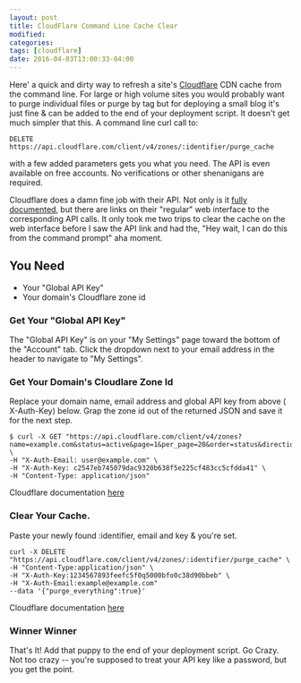 ```yaml
---
layout: post
title: CloudFlare Command Line Cache Clear
modified:
categories:
tags: [cloudflare]
date: 2016-04-03T13:00:33-04:00
---
```


Here' a quick and dirty way to refresh a site's [Cloudflare](https://www.cloudflare.com) CDN cache from the command line. For large or high volume sites you would probably want to purge individual files or purge by tag but for deploying a small blog it's just fine & can be added to the end of your deployment script. It doesn't get much simpler that this. A command line curl call to:

    DELETE https://api.cloudflare.com/client/v4/zones/:identifier/purge_cache

with a few added parameters gets you what you need. The API is even available on free accounts. No verifications or other shenanigans are required.

Cloudflare does a damn fine job with their API. Not only is it [fully documented](https://api.cloudflare.com/), but there are links on their "regular" web interface to the corresponding API calls.  It only took me two trips to clear the cache on the web interface before I saw the API link and had the, "Hey wait, I can do this from the command prompt" aha moment.

## You Need
* Your "Global API Key"
* Your domain's Cloudflare zone id

### Get Your "Global API Key"
The "Global API Key" is on your "My Settings" page toward the bottom of the "Account" tab. Click the dropdown next to your email address in the header to navigate to "My Settings".

### Get Your Domain's Cloudlare Zone Id

Replace your domain name, email address and global API key from above ( X-Auth-Key) below. Grap the zone id out of the returned JSON and save it for the next step.

    $ curl -X GET "https://api.cloudflare.com/client/v4/zones?name=example.com&status=active&page=1&per_page=20&order=status&direction=desc&match=all" \
    -H "X-Auth-Email: user@example.com" \
    -H "X-Auth-Key: c2547eb745079dac9320b638f5e225cf483cc5cfdda41" \
    -H "Content-Type: application/json"

Cloudflare documentation [here](https://www.cloudflare.com/docs/next/#zone-list-zones)

### Clear Your Cache.

Paste your newly found :identifier, email and key & you're set.

    curl -X DELETE "https://api.cloudflare.com/client/v4/zones/:identifier/purge_cache" \
    -H "Content-Type:application/json" \
    -H "X-Auth-Key:1234567893feefc5f0q5000bfo0c38d90bbeb" \
    -H "X-Auth-Email:example@example.com"
    --data '{"purge_everything":true}'

Cloudflare documentation [here](https://api.cloudflare.com/#zone-purge-all-files)

### Winner Winner

That's It! Add that puppy to the end of your deployment script. Go Crazy. Not too crazy -- you're supposed to treat your API key like a password, but you get the point.
